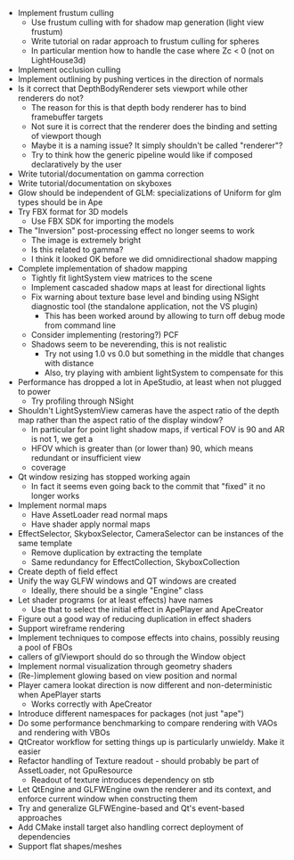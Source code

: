 - Implement frustum culling
    - Use frustum culling with for shadow map generation (light view frustum)
    - Write tutorial on radar approach to frustum culling for spheres
     - In particular mention how to handle the case where Zc < 0 (not on LightHouse3d)
- Implement occlusion culling
- Implement outlining by pushing vertices in the direction of normals
- Is it correct that DepthBodyRenderer sets viewport while other renderers do not?
    - The reason for this is that depth body renderer has to bind framebuffer targets
    - Not sure it is correct that the renderer does the binding and setting of viewport though
    - Maybe it is a naming issue? It simply shouldn't be called "renderer"?
    - Try to think how the generic pipeline would like if composed declaratively by the user
- Write tutorial/documentation on gamma correction
- Write tutorial/documentation on skyboxes
- Glow should be independent of GLM: specializations of Uniform for glm types should be in Ape
- Try FBX format for 3D models
    - Use FBX SDK for importing the models
- The "Inversion" post-processing effect no longer seems to work
    - The image is extremely bright
    - Is this related to gamma?
    - I think it looked OK before we did omnidirectional shadow mapping
- Complete implementation of shadow mapping
   - Tightly fit lightSystem view matrices to the scene
   - Implement cascaded shadow maps at least for directional lights
   - Fix warning about texture base level and binding using NSight diagnostic tool (the standalone
     application, not the VS plugin)
       - This has been worked around by allowing to turn off debug mode from command line
   - Consider implementing (restoring?) PCF
   - Shadows seem to be neverending, this is not realistic
       - Try not using 1.0 vs 0.0 but something in the middle that changes with distance
       - Also, try playing with ambient lightSystem to compensate for this
- Performance has dropped a lot in ApeStudio, at least when not plugged to power
     - Try profiling through NSight
- Shouldn't LightSystemView cameras have the aspect ratio of the depth map rather than the aspect
  ratio of the display window?
    - In particular for point light shadow maps, if vertical FOV is 90 and AR is not 1, we get a
    - HFOV which is greater than (or lower than) 90, which means redundant or insufficient view
    - coverage 
- Qt window resizing has stopped working again
    - In fact it seems even going back to the commit that "fixed" it no longer works
- Implement normal maps
    - Have AssetLoader read normal maps
    - Have shader apply normal maps
- EffectSelector, SkyboxSelector, CameraSelector can be instances of the same template
    - Remove duplication by extracting the template
    - Same redundancy for EffectCollection, SkyboxCollection
- Create depth of field effect
- Unify the way GLFW windows and QT windows are created
    - Ideally, there should be a single "Engine" class
- Let shader programs (or at least effects) have names
    - Use that to select the initial effect in ApePlayer and ApeCreator
- Figure out a good way of reducing duplication in effect shaders
- Support wireframe rendering
- Implement techniques to compose effects into chains, possibly reusing a pool of FBOs
- callers of glViewport should do so through the Window object
- Implement normal visualization through geometry shaders
- (Re-)implement glowing based on view position and normal
- Player camera lookat direction is now different and non-deterministic when ApePlayer starts
    - Works correctly with ApeCreator
- Introduce different namespaces for packages (not just "ape")
- Do some performance benchmarking to compare rendering with VAOs and rendering with VBOs
- QtCreator workflow for setting things up is particularly unwieldy. Make it easier
- Refactor handling of Texture readout - should probably be part of AssetLoader, not GpuResource
    - Readout of texture introduces dependency on stb
- Let QtEngine and GLFWEngine own the renderer and its context, and enforce current window when
  constructing them
- Try and generalize GLFWEngine-based and Qt's event-based approaches
- Add CMake install target also handling correct deployment of dependencies
- Support flat shapes/meshes
